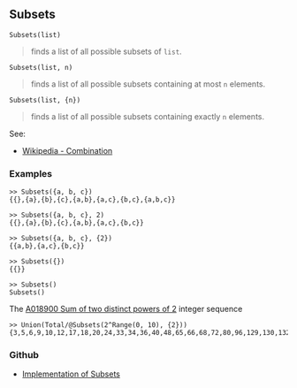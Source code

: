 ## Subsets

```
Subsets(list)
```

> finds a list of all possible subsets of `list`.
        
```
Subsets(list, n)
```

> finds a list of all possible subsets containing at most `n` elements.
        
```
Subsets(list, {n})
```

> finds a list of all possible subsets containing exactly `n` elements.
	 
See:  
* [Wikipedia - Combination](https://en.wikipedia.org/wiki/Combination)

### Examples

```
>> Subsets({a, b, c})   
{{},{a},{b},{c},{a,b},{a,c},{b,c},{a,b,c}}  
    
>> Subsets({a, b, c}, 2)    
{{},{a},{b},{c},{a,b},{a,c},{b,c}} 
    
>> Subsets({a, b, c}, {2})  
{{a,b},{a,c},{b,c}}     
     
>> Subsets({})   
{{}} 
    
>> Subsets()   
Subsets()   
```

The [A018900 Sum of two distinct powers of 2](https://oeis.org/A018900) integer sequence

```
>> Union(Total/@Subsets(2^Range(0, 10), {2}))
{3,5,6,9,10,12,17,18,20,24,33,34,36,40,48,65,66,68,72,80,96,129,130,132,136,144,160,192,257,258,260,264,272,288,320,384,513,514,516,520,528,544,576,640,768,1025,1026,1028,1032,1040,1056,1088,1152,1280,1536}
```
### Github
* [Implementation of Subsets](https://github.com/axkr/symja_android_library/blob/master/symja_android_library/matheclipse-core/src/main/java/org/matheclipse/core/builtin/Combinatoric.java#L2614) 
